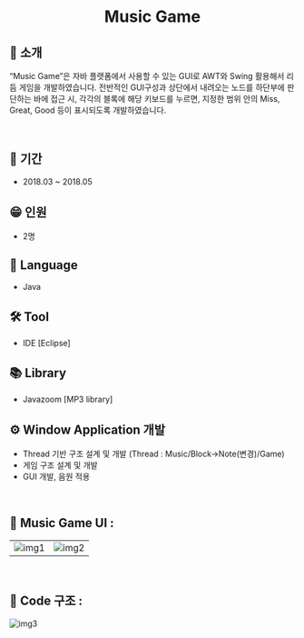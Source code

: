 <h1 align="center">
  Music Game
</h1>


## 👋 소개
“Music Game”은 자바 플랫폼에서 사용할 수 있는 GUI로 AWT와 Swing 활용해서 리듬
게임을 개발하였습니다. 전반적인 GUI구성과 상단에서 내려오는 노드를 하단부에 판단하는
바에 접근 시, 각각의 블록에 해당 키보드를 누르면, 지정한 범위 안의 Miss, Great, Good 
등이 표시되도록 개발하였습니다.


<br>


## 📅 기간
- 2018.03 ~ 2018.05

## 😁 인원
- 2명

## 🔨 Language
- Java

## 🛠 Tool
- IDE [Eclipse]

## 📚 Library
- Javazoom [MP3 library]

## ⚙️ Window Application 개발 
- Thread 기반 구조 설계 및 개발 (Thread : Music/Block->Note(변경)/Game)
- 게임 구조 설계 및 개발
- GUI 개발, 음원 적용

<br>

## 👀 Music Game UI :
|||
|---|---|
|![img1](https://user-images.githubusercontent.com/39355400/161195591-794bb3cb-bbc2-423c-9ec0-8efcf6def735.PNG)|![img2](https://user-images.githubusercontent.com/39355400/161195628-d5b8a5b6-d21d-4667-828c-3f234d98671f.PNG)|



<br>

## 👀 Code 구조 :
![img3](https://user-images.githubusercontent.com/39355400/161196698-2fd7f521-47c2-40e6-bde4-77d3ca91db28.PNG)

